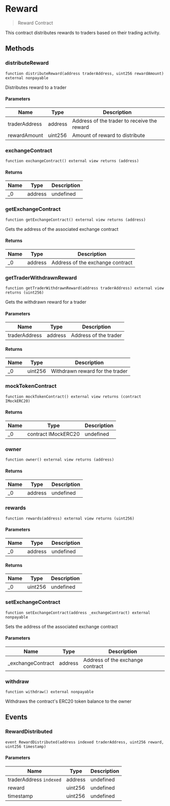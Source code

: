 # Reward



> Reward Contract

This contract distributes rewards to traders based on their trading activity.



## Methods

### distributeReward

```solidity
function distributeReward(address traderAddress, uint256 rewardAmount) external nonpayable
```

Distributes reward to a trader



#### Parameters

| Name | Type | Description |
|---|---|---|
| traderAddress | address | Address of the trader to receive the reward |
| rewardAmount | uint256 | Amount of reward to distribute |

### exchangeContract

```solidity
function exchangeContract() external view returns (address)
```






#### Returns

| Name | Type | Description |
|---|---|---|
| _0 | address | undefined |

### getExchangeContract

```solidity
function getExchangeContract() external view returns (address)
```

Gets the address of the associated exchange contract




#### Returns

| Name | Type | Description |
|---|---|---|
| _0 | address | Address of the exchange contract |

### getTraderWithdrawnReward

```solidity
function getTraderWithdrawnReward(address traderAddress) external view returns (uint256)
```

Gets the withdrawn reward for a trader



#### Parameters

| Name | Type | Description |
|---|---|---|
| traderAddress | address | Address of the trader |

#### Returns

| Name | Type | Description |
|---|---|---|
| _0 | uint256 | Withdrawn reward for the trader |

### mockTokenContract

```solidity
function mockTokenContract() external view returns (contract IMockERC20)
```






#### Returns

| Name | Type | Description |
|---|---|---|
| _0 | contract IMockERC20 | undefined |

### owner

```solidity
function owner() external view returns (address)
```






#### Returns

| Name | Type | Description |
|---|---|---|
| _0 | address | undefined |

### rewards

```solidity
function rewards(address) external view returns (uint256)
```





#### Parameters

| Name | Type | Description |
|---|---|---|
| _0 | address | undefined |

#### Returns

| Name | Type | Description |
|---|---|---|
| _0 | uint256 | undefined |

### setExchangeContract

```solidity
function setExchangeContract(address _exchangeContract) external nonpayable
```

Sets the address of the associated exchange contract



#### Parameters

| Name | Type | Description |
|---|---|---|
| _exchangeContract | address | Address of the exchange contract |

### withdraw

```solidity
function withdraw() external nonpayable
```

Withdraws the contract&#39;s ERC20 token balance to the owner






## Events

### RewardDistributed

```solidity
event RewardDistributed(address indexed traderAddress, uint256 reward, uint256 timestamp)
```





#### Parameters

| Name | Type | Description |
|---|---|---|
| traderAddress `indexed` | address | undefined |
| reward  | uint256 | undefined |
| timestamp  | uint256 | undefined |



